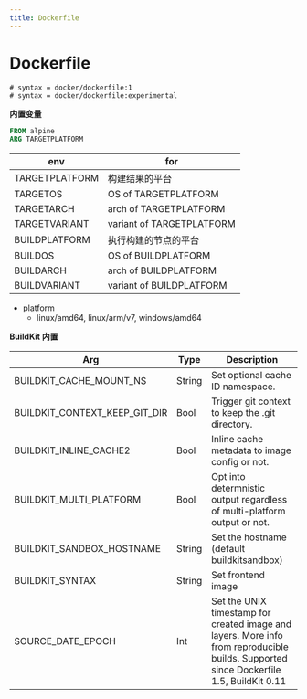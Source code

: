 ```yaml
---
title: Dockerfile
---
```


# Dockerfile

```
# syntax = docker/dockerfile:1
# syntax = docker/dockerfile:experimental
```

**内置变量**

```dockerfile
FROM alpine
ARG TARGETPLATFORM
```

| env            | for                                                                        |
| -------------- | -------------------------------------------------------------------------- |
| TARGETPLATFORM | 构建结果的平台  |
| TARGETOS       | OS  of TARGETPLATFORM                                             |
| TARGETARCH     | arch  of TARGETPLATFORM                                   |
| TARGETVARIANT  | variant  of TARGETPLATFORM                                        |
| BUILDPLATFORM  | 执行构建的节点的平台                                |
| BUILDOS        | OS of BUILDPLATFORM                                              |
| BUILDARCH      | arch of BUILDPLATFORM                                    |
| BUILDVARIANT   | variant of BUILDPLATFORM                                         |

- platform
  - linux/amd64, linux/arm/v7, windows/amd64

**BuildKit 内置**

| Arg                           | Type   | Description                                                                                                                            |
| ----------------------------- | ------ | -------------------------------------------------------------------------------------------------------------------------------------- |
| BUILDKIT_CACHE_MOUNT_NS       | String | Set optional cache ID namespace.                                                                                                       |
| BUILDKIT_CONTEXT_KEEP_GIT_DIR | Bool   | Trigger git context to keep the .git directory.                                                                                        |
| BUILDKIT_INLINE_CACHE2        | Bool   | Inline cache metadata to image config or not.                                                                                          |
| BUILDKIT_MULTI_PLATFORM       | Bool   | Opt into determnistic output regardless of multi-platform output or not.                                                               |
| BUILDKIT_SANDBOX_HOSTNAME     | String | Set the hostname (default buildkitsandbox)                                                                                             |
| BUILDKIT_SYNTAX               | String | Set frontend image                                                                                                                     |
| SOURCE_DATE_EPOCH             | Int    | Set the UNIX timestamp for created image and layers. More info from reproducible builds. Supported since Dockerfile 1.5, BuildKit 0.11 |
